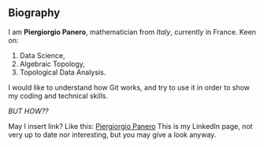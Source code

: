 ## Biography

I am **Piergiorgio Panero**, mathematician from *Italy*, currently in France. 
Keen on:
1. Data Science, 
2. Algebraic Topology, 
3. Topological Data Analysis.

I would like to understand how Git works, and try to use it in order to show my coding and technical skills.

*BUT HOW??* 

May I insert link? Like this: [Piergiorgio Panero](https://www.linkedin.com/in/piergiorgio-panero-8922691aa/)
This is my LinkedIn page, not very up to date nor interesting, but you may give a look anyway.

